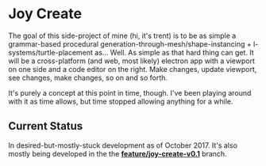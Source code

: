 # Joy Create
The goal of this side-project of mine (hi, it's trent) is to be as simple a grammar-based procedural generation-through-mesh/shape-instancing + l-systems/turtle-placement as... Well. As simple as that hard thing can get. It will be a cross-platform (and web, most likely) electron app with a viewport on one side and a code editor on the right. Make changes, update viewport, see changes, make changes, so on and so forth.

It's purely a concept at this point in time, though. I've been playing around with it as time allows, but time stopped allowing anything for a while.

## Current Status
In desired-but-mostly-stuck development as of October 2017. It's also mostly being developed in the the [**feature/joy-create-v0.1**](https://github.com/joymachinegames/joymachine-public/tree/feature/joy-create-v0.1) branch.
